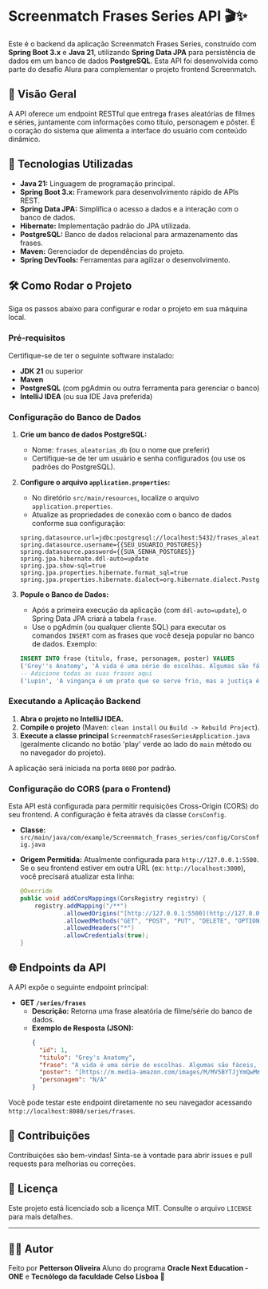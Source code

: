 # Screenmatch Frases Series API 🎬✨

Este é o backend da aplicação Screenmatch Frases Series, construído com **Spring Boot 3.x** e **Java 21**, utilizando **Spring Data JPA** para persistência de dados em um banco de dados **PostgreSQL**. Esta API foi desenvolvida como parte do desafio Alura para complementar o projeto frontend Screenmatch.

## 🌟 Visão Geral

A API oferece um endpoint RESTful que entrega frases aleatórias de filmes e séries, juntamente com informações como título, personagem e pôster. É o coração do sistema que alimenta a interface do usuário com conteúdo dinâmico.

## 🚀 Tecnologias Utilizadas

* **Java 21:** Linguagem de programação principal.
* **Spring Boot 3.x:** Framework para desenvolvimento rápido de APIs REST.
* **Spring Data JPA:** Simplifica o acesso a dados e a interação com o banco de dados.
* **Hibernate:** Implementação padrão do JPA utilizada.
* **PostgreSQL:** Banco de dados relacional para armazenamento das frases.
* **Maven:** Gerenciador de dependências do projeto.
* **Spring DevTools:** Ferramentas para agilizar o desenvolvimento.

## 🛠️ Como Rodar o Projeto

Siga os passos abaixo para configurar e rodar o projeto em sua máquina local.

### Pré-requisitos

Certifique-se de ter o seguinte software instalado:

* **JDK 21** ou superior
* **Maven**
* **PostgreSQL** (com pgAdmin ou outra ferramenta para gerenciar o banco)
* **IntelliJ IDEA** (ou sua IDE Java preferida)

### Configuração do Banco de Dados

1.  **Crie um banco de dados PostgreSQL:**
    * Nome: `frases_aleatorias_db` (ou o nome que preferir)
    * Certifique-se de ter um usuário e senha configurados (ou use os padrões do PostgreSQL).

2.  **Configure o arquivo `application.properties`:**
    * No diretório `src/main/resources`, localize o arquivo `application.properties`.
    * Atualize as propriedades de conexão com o banco de dados conforme sua configuração:

    ```properties
    spring.datasource.url=jdbc:postgresql://localhost:5432/frases_aleatorias_db
    spring.datasource.username={{SEU_USUARIO_POSTGRES}}
    spring.datasource.password={{SUA_SENHA_POSTGRES}}
    spring.jpa.hibernate.ddl-auto=update
    spring.jpa.show-sql=true
    spring.jpa.properties.hibernate.format_sql=true
    spring.jpa.properties.hibernate.dialect=org.hibernate.dialect.PostgreSQLDialect
    ```

3.  **Popule o Banco de Dados:**
    * Após a primeira execução da aplicação (com `ddl-auto=update`), o Spring Data JPA criará a tabela `frase`.
    * Use o pgAdmin (ou qualquer cliente SQL) para executar os comandos `INSERT` com as frases que você deseja popular no banco de dados. Exemplo:

    ```sql
    INSERT INTO frase (titulo, frase, personagem, poster) VALUES
    ('Grey''s Anatomy', 'A vida é uma série de escolhas. Algumas são fáceis, outras são difíceis, mas todas são importantes.', 'N/A', '[https://m.media-amazon.com/images/M/MV5BYTJjYmQwMmItNDBlYi00ODU3LTg5YzQtYThlM2JjYmQ3MTIxXkEyXkFqcGdeQXVyMTQxNzMzNDI@._V1_FMjpg_UX1000_.jpg](https://m.media-amazon.com/images/M/MV5BYTJjYmQwMmItNDBlYi00ODU3LTg5YzQtYThlM2JjYmQ3MTIxXkEyXkFqcGdeQXVyMTQxNzMzNDI@._V1_FMjpg_UX1000_.jpg)'),
    -- Adicione todas as suas frases aqui
    ('Lupin', 'A vingança é um prato que se serve frio, mas a justiça é um prato que se serve com sabedoria.', 'N/A', '[https://m.media-amazon.com/images/M/MV5BMmM2NzcxOTUtMzg4NC00ZTg2LWE5YzYtMWY1MWJmZjU5YWE0XkEyXkFqcGdeQXVyMTE0MzQwMDgy._V1_FMjpg_UX1000_.jpg](https://m.media-amazon.com/images/M/MV5BMmM2NzcxOTUtMzg4NC00ZTg2LWE5YzYtMWY1MWJmZjU5YWE0XkEyXkFqcGdeQXVyMTE0MzQwMDgy._V1_FMjpg_UX1000_.jpg)');
    ```

### Executando a Aplicação Backend

1.  **Abra o projeto no IntelliJ IDEA.**
2.  **Compile o projeto** (Maven: `clean install` ou `Build -> Rebuild Project`).
3.  **Execute a classe principal** `ScreenmatchFrasesSeriesApplication.java` (geralmente clicando no botão 'play' verde ao lado do `main` método ou no navegador do projeto).

A aplicação será iniciada na porta `8080` por padrão.

### Configuração do CORS (para o Frontend)

Esta API está configurada para permitir requisições Cross-Origin (CORS) do seu frontend. A configuração é feita através da classe `CorsConfig`.

* **Classe:** `src/main/java/com/example/Screenmatch_frases_series/config/CorsConfig.java`
* **Origem Permitida:** Atualmente configurada para `http://127.0.0.1:5500`. Se o seu frontend estiver em outra URL (ex: `http://localhost:3000`), você precisará atualizar esta linha:

    ```java
    @Override
    public void addCorsMappings(CorsRegistry registry) {
        registry.addMapping("/**")
                .allowedOrigins("[http://127.0.0.1:5500](http://127.0.0.1:5500)") // <-- Altere para a URL do seu frontend se necessário
                .allowedMethods("GET", "POST", "PUT", "DELETE", "OPTIONS", "HEAD", "TRACE", "CONNECT")
                .allowedHeaders("*")
                .allowCredentials(true);
    }
    ```

## 🌐 Endpoints da API

A API expõe o seguinte endpoint principal:

* **GET `/series/frases`**
    * **Descrição:** Retorna uma frase aleatória de filme/série do banco de dados.
    * **Exemplo de Resposta (JSON):**
        ```json
        {
          "id": 1,
          "titulo": "Grey's Anatomy",
          "frase": "A vida é uma série de escolhas. Algumas são fáceis, outras são difíceis, mas todas são importantes.",
          "poster": "[https://m.media-amazon.com/images/M/MV5BYTJjYmQwMmItNDBlYi00ODU3LTg5YzQtYThlM2JjYmQ3MTIxXkEyXkFqcGdeQXVyMTQxNzMzNDI@._V1_FMjpg_UX1000_.jpg](https://m.media-amazon.com/images/M/MV5BYTJjYmQwMmItNDBlYi00ODU3LTg5YzQtYThlM2JjYmQ3MTIxXkEyXkFqcGdeQXVyMTQxNzMzNDI@._V1_FMjpg_UX1000_.jpg)",
          "personagem": "N/A"
        }
        ```

Você pode testar este endpoint diretamente no seu navegador acessando `http://localhost:8080/series/frases`.

## 🤝 Contribuições

Contribuições são bem-vindas! Sinta-se à vontade para abrir issues e pull requests para melhorias ou correções.

## 📄 Licença

Este projeto está licenciado sob a licença MIT. Consulte o arquivo `LICENSE` para mais detalhes.

---

## 👨‍💻 Autor

Feito por **Petterson Oliveira** Aluno do programa **Oracle Next Education - ONE** e **Tecnólogo da faculdade Celso Lisboa** 🚀
